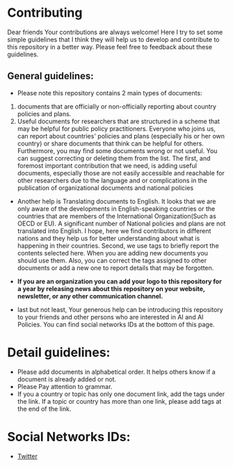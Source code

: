 # Contributing

Dear friends 
Your contributions are always welcome!
Here I try to set some simple guidelines that I think they will help us to develop and contribute to this repository in a better way. Please feel free to feedback about these guidelines. 

## General guidelines:
- Please note this repository contains 2 main types of documents:
1) documents that are officially or non-officially reporting about country policies and plans. 
2) Useful documents for researchers that are structured in a scheme that may be helpful for public policy practitioners.
Everyone who joins us, can report about countries' policies and plans (especially his or her own country) or share documents that think can be helpful for others. 
Furthermore, you may find some documents wrong or not useful. You can suggest correcting or deleting them from the list.
The first, and foremost important contribution that we need, is adding useful documents, especially those are not easily accessible and reachable for other researchers due to the language and or complications in the publication of organizational documents and national policies


- Another help is Translating documents to English. It looks that we are only aware of the developments in English-speaking countries or the countries that are members of the International Organization(Such as OECD or EU). A significant number of National policies and plans are not translated into English. I hope, here we find contributors in different nations and they help us for better understanding about what is happening in their countries. 
Second, we use tags to briefly report the contents selected here. When you are adding new documents you should use them. Also, you can correct the tags assigned to other documents or add a new one to report details that may be forgotten.
 
- **If you are an organization you can add your logo to this repository for a year by releasing news about this repository on your website, newsletter, or any other communication channel.**

- last but not least, Your generous help can be introducing this repository to your friends and other persons who are interested in AI and AI Policies. You can find social networks IDs at the bottom of this page. 

# Detail guidelines: 
- Please add documents in alphabetical order. It helps others know if a document is already added or not.
- Please Pay attention to grammar.
- If you a country or topic has only one document link, add the tags under the link. If a topic or country has more than one link, please add tags at the end of the link.

# Social Networks IDs: 
- [Twitter](https://twitter.com/AiRepository)
